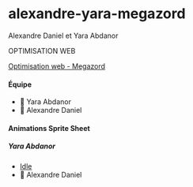 # alexandre-yara-megazord

Alexandre Daniel et Yara Abdanor

OPTIMISATION WEB

[Optimisation web - Megazord](https://smnarnold.com/projets/megazord)

<h4>Équipe</h4>

- 🔴 Yara Abdanor
- 🔵 Alexandre Daniel

<h4>Animations Sprite Sheet</h4>

<h5>Yara Abdanor</h5>

- [Idle](https://codepen.io/Yarata/pen/KKZxzPE)
- 🔵 Alexandre Daniel